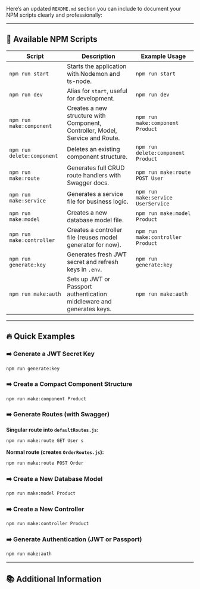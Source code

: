 Here’s an updated `README.md` section you can include to document your NPM scripts clearly and professionally:

---

## 📜 Available NPM Scripts

| Script                     | Description                                                           | Example Usage                      |
| -------------------------- | --------------------------------------------------------------------- | ---------------------------------- |
| `npm run start`            | Starts the application with Nodemon and ts-node.                      | `npm run start`                    |
| `npm run dev`              | Alias for `start`, useful for development.                            | `npm run dev`                      |
| `npm run make:component`   | Creates a new structure with Component, Controller, Model, Service and Route. | `npm run make:component Product`   |
| `npm run delete:component` | Deletes an existing component structure.                              | `npm run delete:component Product` |
| `npm run make:route`       | Generates full CRUD route handlers with Swagger docs.                 | `npm run make:route POST User`     |
| `npm run make:service`     | Generates a service file for business logic.                          | `npm run make:service UserService` |
| `npm run make:model`       | Creates a new database model file.                                    | `npm run make:model Product`       |
| `npm run make:controller`  | Creates a controller file (reuses model generator for now).           | `npm run make:controller Product`  |
| `npm run generate:key`     | Generates fresh JWT secret and refresh keys in `.env`.                | `npm run generate:key`             |
| `npm run make:auth`        | Sets up JWT or Passport authentication middleware and generates keys. | `npm run make:auth`                |

---

## 🔥 Quick Examples

### ➡️ Generate a JWT Secret Key

```bash
npm run generate:key
```

### ➡️ Create a Compact Component Structure

```bash
npm run make:component Product
```

### ➡️ Generate Routes (with Swagger)

**Singular route into `defaultRoutes.js`:**

```bash
npm run make:route GET User s
```

**Normal route (creates `OrderRoutes.js`):**

```bash
npm run make:route POST Order
```

### ➡️ Create a New Database Model

```bash
npm run make:model Product
```

### ➡️ Create a New Controller

```bash
npm run make:controller Product
```

### ➡️ Generate Authentication (JWT or Passport)

```bash
npm run make:auth
```

---
## 📚 Additional Information

